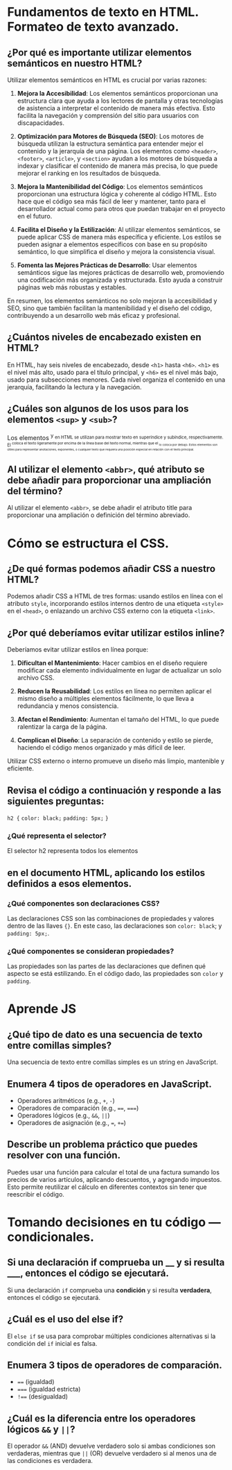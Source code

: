 # Fundamentos de texto en HTML. Formateo de texto avanzado.

## ¿Por qué es importante utilizar elementos semánticos en nuestro HTML?
Utilizar elementos semánticos en HTML es crucial por varias razones:

1. **Mejora la Accesibilidad**: Los elementos semánticos proporcionan una estructura clara que ayuda a los lectores de pantalla y otras tecnologías de asistencia a interpretar el contenido de manera más efectiva. Esto facilita la navegación y comprensión del sitio para usuarios con discapacidades.

2. **Optimización para Motores de Búsqueda (SEO)**: Los motores de búsqueda utilizan la estructura semántica para entender mejor el contenido y la jerarquía de una página. Los elementos como `<header>`, `<footer>`, `<article>`, y `<section>` ayudan a los motores de búsqueda a indexar y clasificar el contenido de manera más precisa, lo que puede mejorar el ranking en los resultados de búsqueda.

3. **Mejora la Mantenibilidad del Código**: Los elementos semánticos proporcionan una estructura lógica y coherente al código HTML. Esto hace que el código sea más fácil de leer y mantener, tanto para el desarrollador actual como para otros que puedan trabajar en el proyecto en el futuro.

4. **Facilita el Diseño y la Estilización**: Al utilizar elementos semánticos, se puede aplicar CSS de manera más específica y eficiente. Los estilos se pueden asignar a elementos específicos con base en su propósito semántico, lo que simplifica el diseño y mejora la consistencia visual.

5. **Fomenta las Mejores Prácticas de Desarrollo**: Usar elementos semánticos sigue las mejores prácticas de desarrollo web, promoviendo una codificación más organizada y estructurada. Esto ayuda a construir páginas web más robustas y estables.

En resumen, los elementos semánticos no solo mejoran la accesibilidad y SEO, sino que también facilitan la mantenibilidad y el diseño del código, contribuyendo a un desarrollo web más eficaz y profesional.
## ¿Cuántos niveles de encabezado existen en HTML?
En HTML, hay seis niveles de encabezado, desde `<h1>` hasta `<h6>`. `<h1>` es el nivel más alto, usado para el título principal, y `<h6>` es el nivel más bajo, usado para subsecciones menores. Cada nivel organiza el contenido en una jerarquía, facilitando la lectura y la navegación.
## ¿Cuáles son algunos de los usos para los elementos `<sup>` y `<sub>`?

Los elementos <sup> y <sub> en HTML se utilizan para mostrar texto en superíndice y subíndice, respectivamente. El <sup> coloca el texto ligeramente por encima de la línea base del texto normal, mientras que el <sub> lo coloca por debajo. Estos elementos son útiles para representar anotaciones, exponentes, o cualquier texto que requiera una posición especial en relación con el texto principal.

## Al utilizar el elemento `<abbr>`, qué atributo se debe añadir para proporcionar una ampliación del término?

Al utilizar el elemento `<abbr>`, se debe añadir el atributo title para proporcionar una ampliación o definición del término abreviado.


# Cómo se estructura el CSS.


## ¿De qué formas podemos añadir CSS a nuestro HTML?

Podemos añadir CSS a HTML de tres formas: usando estilos en línea con el atributo `style`, incorporando estilos internos dentro de una etiqueta `<style>` en el `<head>`, o enlazando un archivo CSS externo con la etiqueta `<link>`.

## ¿Por qué deberíamos evitar utilizar estilos inline?

Deberíamos evitar utilizar estilos en línea porque:

1. **Dificultan el Mantenimiento**: Hacer cambios en el diseño requiere modificar cada elemento individualmente en lugar de actualizar un solo archivo CSS.

2. **Reducen la Reusabilidad**: Los estilos en línea no permiten aplicar el mismo diseño a múltiples elementos fácilmente, lo que lleva a redundancia y menos consistencia.

3. **Afectan el Rendimiento**: Aumentan el tamaño del HTML, lo que puede ralentizar la carga de la página.

4. **Complican el Diseño**: La separación de contenido y estilo se pierde, haciendo el código menos organizado y más difícil de leer. 

Utilizar CSS externo o interno promueve un diseño más limpio, mantenible y eficiente.

## Revisa el código a continuación y responde a las siguientes preguntas:
  `h2 {`
     `color: black;`
     `padding: 5px;`
   `}`
### ¿Qué representa el selector?
El selector h2 representa todos los elementos <h2> en el documento HTML, aplicando los estilos definidos a esos elementos.
### ¿Qué componentes son declaraciones CSS?

Las declaraciones CSS son las combinaciones de propiedades y valores dentro de las llaves `{}`. En este caso, las declaraciones son `color: black`; y `padding: 5px;`.


### ¿Qué componentes se consideran propiedades?

Las propiedades son las partes de las declaraciones que definen qué aspecto se está estilizando. En el código dado, las propiedades son `color` y `padding`.

# Aprende JS

## ¿Qué tipo de dato es una secuencia de texto entre comillas simples?

Una secuencia de texto entre comillas simples es un string en JavaScript.

## Enumera 4 tipos de operadores en JavaScript.

   * Operadores aritméticos (e.g., `+`, `-`)
   * Operadores de comparación (e.g., `==`, `===`)
   * Operadores lógicos (e.g., `&&`, `||`)
   * Operadores de asignación (e.g., `=`, `+=`)

## Describe un problema práctico que puedes resolver con una función.

Puedes usar una función para calcular el total de una factura sumando los precios de varios artículos, aplicando descuentos, y agregando impuestos. Esto permite reutilizar el cálculo en diferentes contextos sin tener que reescribir el código.

# Tomando decisiones en tu código — condicionales.

## Si una declaración if comprueba un __ y si resulta ___, entonces el código se ejecutará.

   Si una declaración `if` comprueba una **condición** y si resulta **verdadera**, entonces el código se ejecutará.

## ¿Cuál es el uso del else if?

   El `else if` se usa para comprobar múltiples condiciones alternativas si la condición del `if` inicial es falsa.

## Enumera 3 tipos de operadores de comparación.

   * `==` (igualdad)
   * `===` (igualdad estricta)
   * `!==` (desigualdad)

## ¿Cuál es la diferencia entre los operadores lógicos `&&` y `||`?

 El operador `&&` (AND) devuelve verdadero solo si ambas condiciones son verdaderas, mientras que `||` (OR) devuelve verdadero si al menos una de las condiciones es verdadera.